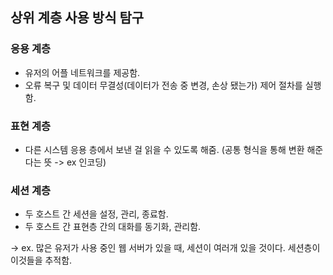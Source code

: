 ## 상위 계층 사용 방식 탐구

### 응용 계층
- 유저의 어플 네트워크를 제공함.
- 오류 복구 및 데이터 무결성(데이터가 전송 중 변경, 손상 됐는가) 제어 절차를 실행함.


### 표현 계층
- 다른 시스템 응용 층에서 보낸 걸 읽을 수 있도록 해줌. (공통 형식을 통해 변환 해준다는 뜻 -> ex 인코딩)

### 세션 계층
- 두 호스트 간 세션을 설정, 관리, 종료함.
- 두 호스트 간 표현층 간의 대화를 동기화, 관리함.

-> ex. 많은 유저가 사용 중인 웹 서버가 있을 때, 세션이 여러개 있을 것이다. 세션층이 이것들을 추적함.